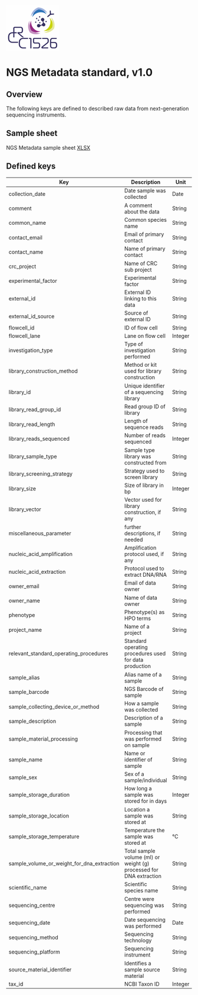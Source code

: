 ![](../../images/logo.png)
# NGS Metadata standard, v1.0

## Overview

The following keys are defined to described raw data from next-generation sequencing instruments.

## Sample sheet

NGS Metadata sample sheet [XLSX](CRC1526_NGS_data_v1.xlsx)

## Defined keys

| Key | Description | Unit | Category
| --- | ----------- | ---- | --------
| collection_date | Date sample was collected | Date | Sample
| comment | A comment about the data | String | Generic
| common_name | Common species name | String | Sample
| contact_email | Email of primary contact | String | User
| contact_name | Name of primary contact | String | User
| crc_project | Name of CRC sub project | String | User
| experimental_factor | Experimental factor | String | Generic
| external_id | External ID linking to this data | String | Generic
| external_id_source | Source of external ID | String | Generic
| flowcell_id | ID of flow cell | String | Sequencing
| flowcell_lane | Lane on flow cell | Integer | Sequencing
| investigation_type | Type of investigation performed | String | Generic
| library_construction_method | Method or kit used for library construction | String | Sequencing
| library_id | Unique identifier of a sequencing library | String | Sequencing
| library_read_group_id | Read group ID of library | String | Sequencing
| library_read_length | Length of sequence reads | String | Sequencing
| library_reads_sequenced | Number of reads sequenced | Integer | Sequencing
| library_sample_type | Sample type library was constructed from | String | Sequencing
| library_screening_strategy | Strategy used to screen library | String | Sequencing
| library_size | Size of library in bp | Integer | Sequencing
| library_vector | Vector used for library construction, if any | String | Sequencing
| miscellaneous_parameter | further descriptions, if needed | String | Generic
| nucleic_acid_amplification | Amplification protocol used, if any | String | Sequencing
| nucleic_acid_extraction | Protocol used to extract DNA/RNA | String | Sequencing
| owner_email | Email of data owner | String | User
| owner_name | Name of data owner | String | User
| phenotype | Phenotype(s) as HPO terms | String | Generic
| project_name | Name of a project | String | Generic
| relevant_standard_operating_procedures | Standard operating procedures used for data production | String | Generic
| sample_alias | Alias name of a sample | String | Sample
| sample_barcode | NGS Barcode of sample | String | Sequencing
| sample_collecting_device_or_method | How a sample was collected | String | Sample
| sample_description | Description of a sample | String | Sample
| sample_material_processing | Processing that was performed on sample | String | Sample
| sample_name | Name or identifier of sample | String | Sample
| sample_sex | Sex of a sample/individual | String | Sample
| sample_storage_duration | How long a sample was stored for in days | Integer | Sample
| sample_storage_location | Location a sample was stored at | String | Sample
| sample_storage_temperature | Temperature the sample was stored at | °C | Sample
| sample_volume_or_weight_for_dna_extraction | Total sample volume (ml) or weight (g) processed for DNA extraction | String | Sample
| scientific_name | Scientific species name | String | Sample
| sequencing_centre | Centre were sequencing was performed | String | Sequencing
| sequencing_date | Date sequencing was performed | Date | Sequencing
| sequencing_method | Sequencing technology | String | Sequencing
| sequencing_platform | Sequencing instrument | String | Sequencing
| source_material_identifier | Identifies a sample source material | String | Sample
| tax_id | NCBI Taxon ID | Integer | Sample
